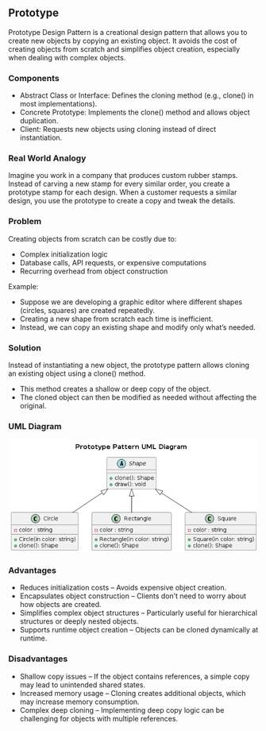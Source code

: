 ## Prototype

Prototype Design Pattern is a creational design pattern that allows you to create new objects by copying an existing object. It avoids the cost of creating objects from scratch and simplifies object creation, especially when dealing with complex objects.

### Components

- Abstract Class or Interface: Defines the cloning method (e.g., clone() in most implementations).
- Concrete Prototype: Implements the clone() method and allows object duplication.
- Client: Requests new objects using cloning instead of direct instantiation.

### Real World Analogy

Imagine you work in a company that produces custom rubber stamps. Instead of carving a new stamp for every similar order, you create a prototype stamp for each design. When a customer requests a similar design, you use the prototype to create a copy and tweak the details.

### Problem

Creating objects from scratch can be costly due to:
- Complex initialization logic
- Database calls, API requests, or expensive computations
- Recurring overhead from object construction

Example:

- Suppose we are developing a graphic editor where different shapes (circles, squares) are created repeatedly.
- Creating a new shape from scratch each time is inefficient.
- Instead, we can copy an existing shape and modify only what’s needed.

### Solution
Instead of instantiating a new object, the prototype pattern allows cloning an existing object using a clone() method.

- This method creates a shallow or deep copy of the object.
- The cloned object can then be modified as needed without affecting the original.

### UML Diagram
<p align="center">
  <img src="../../out/Creational_Design_Pattern/Prototype/prototype/prototype.png" />
  </p>

### Advantages 

- Reduces initialization costs – Avoids expensive object creation.
- Encapsulates object construction – Clients don’t need to worry about how objects are created.
- Simplifies complex object structures – Particularly useful for hierarchical structures or deeply nested objects.
- Supports runtime object creation – Objects can be cloned dynamically at runtime.

### Disadvantages
- Shallow copy issues – If the object contains references, a simple copy may lead to unintended shared states.
- Increased memory usage – Cloning creates additional objects, which may increase memory consumption.
- Complex deep cloning – Implementing deep copy logic can be challenging for objects with multiple references.

